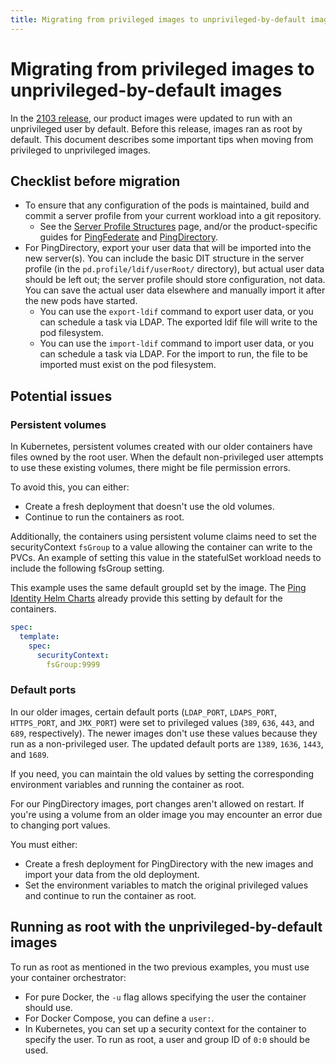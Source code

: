 ```yaml
---
title: Migrating from privileged images to unprivileged-by-default images
---
```

# Migrating from privileged images to unprivileged-by-default images

In the [2103 release](https://devops.pingidentity.com/release-notes/relnotes-2103/), our product images were updated to run with an unprivileged user by default. Before this release, images ran as root by default. This document describes some important tips when moving from privileged to unprivileged images.

## Checklist before migration
- To ensure that any configuration of the pods is maintained, build and commit a server profile from your current workload into a git repository.
  - See the [Server Profile Structures](https://devops.pingidentity.com/reference/profileStructures/) page, and/or the product-specific guides for [PingFederate](https://devops.pingidentity.com/how-to/buildPingFederateProfile/) and [PingDirectory](https://devops.pingidentity.com/how-to/buildPingDirectoryProfile/).
- For PingDirectory, export your user data that will be imported into the new server(s). You can include the basic DIT structure in the server profile (in the `pd.profile/ldif/userRoot/` directory), but actual user data should be left out; the server profile should store configuration, not data. You can save the actual user data elsewhere and manually import it after the new pods have started.
  - You can use the `export-ldif` command to export user data, or you can schedule a task via LDAP. The exported ldif file will write to the pod filesystem.
  - You can use the `import-ldif` command to import user data, or you can schedule a task via LDAP. For the import to run, the file to be imported must exist on the pod filesystem.

## Potential issues
### Persistent volumes

In Kubernetes, persistent volumes created with our older containers have files owned by the root user. When the default non-privileged user attempts to use these existing volumes, there might be file permission errors.

To avoid this, you can either:

* Create a fresh deployment that doesn't use the old volumes.
* Continue to run the containers as root.

Additionally, the containers using persistent volume claims need to set the securityContext `fsGroup` to a value allowing the container can write to the PVCs.  An example of setting this value in the statefulSet workload needs to include the following fsGroup setting.

This example uses the same default groupId set by the image.  The [Ping Identity Helm Charts](https://helm.pingidentity.com) already provide this setting by default for the containers.

```yaml
spec:
  template:
    spec:
      securityContext:
        fsGroup:9999
```

### Default ports

In our older images, certain default ports (`LDAP_PORT`, `LDAPS_PORT`, `HTTPS_PORT`, and `JMX_PORT`) were set to privileged values (`389`, `636`, `443`, and `689`, respectively). The newer images don't use these values because they run as a non-privileged user. The updated default ports are `1389`, `1636`, `1443`, and `1689`.

If you need, you can maintain the old values by setting the corresponding environment variables and running the container as root.

For our PingDirectory images, port changes aren't allowed on restart. If you're using a volume from an older image you may encounter an error due to changing port values.

You must either:

* Create a fresh deployment for PingDirectory with the new images and import your data from the old deployment.
* Set the environment variables to match the original privileged values and continue to run the container as root.

## Running as root with the unprivileged-by-default images

To run as root as mentioned in the two previous examples, you must use your container orchestrator:

* For pure Docker, the `-u` flag allows specifying the user the container should use.
* For Docker Compose, you can define a `user:`.
* In Kubernetes, you can set up a security context for the container to specify the user. To run as root, a user and group ID of `0:0` should be used.
